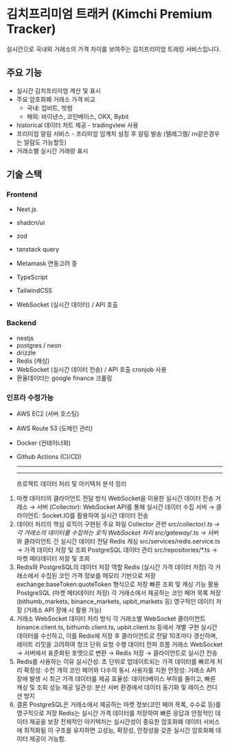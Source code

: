 # 김치프리미엄 트래커 (Kimchi Premium Tracker)

실시간으로 국내외 거래소의 가격 차이를 보여주는 김치프리미엄 트래킹 서비스입니다.

## 주요 기능

- 실시간 김치프리미엄 계산 및 표시
- 주요 암호화폐 거래소 가격 비교
  - 국내: 업비트, 빗썸
  - 해외: 바이낸스, 코인베이스, OKX, Bybit
- historical 데이터 차트 제공 - tradingview 사용
- 프리미엄 알림 서비스 - 프리미엄 임계치 설정 후 알림 발송 (텔레그램/ rn같은경우는 알람도 가능할듯)
- 거래소별 실시간 거래량 표시

## 기술 스택

### Frontend

- Next.js
- shadcn/ui
- zod
- tanstack query
- Metamask 연동고려 중

- TypeScript
- TailwindCSS
- WebSocket (실시간 데이터) / API 호출

### Backend

- nestjs
- postgres / neon
- drizzle
- Redis (캐싱)
- WebSocket (실시간 데이터 전송) / API 호출 cronjob 사용
- 환율데이터는 google finance 크롤링

### 인프라 수정가능

- AWS EC2 (서버 호스팅)
- AWS Route 53 (도메인 관리)
- Docker (컨테이너화)
- Github Actions (CI/CD)

  ***

  ***

  프로젝트 데이터 처리 및 아키텍처 분석 정리

1. 마켓 데이터의 클라이언트 전달 방식
   WebSocket을 이용한 실시간 데이터 전송
   거래소 → 서버 (Collector): WebSocket API를 통해 실시간 데이터 수집
   서버 → 클라이언트: Socket.IO를 활용하여 실시간 데이터 전송
2. 데이터 처리의 핵심 로직이 구현된 주요 파일
   Collector 관련
   src/collector/_.ts → 각 거래소의 데이터를 수집하는 로직
   WebSocket 처리
   src/gateway/_.ts → 서버와 클라이언트 간 실시간 데이터 전달
   Redis 캐싱
   src/services/redis.service.ts → 가격 데이터 저장 및 조회
   PostgreSQL 데이터 관리
   src/repositories/\*.ts → 마켓 메타데이터 저장 및 조회
3. Redis와 PostgreSQL의 데이터 저장 역할
   Redis (실시간 가격 데이터 저장)
   각 거래소에서 수집된 코인 가격 정보를 메모리 기반으로 저장
   exchange:baseToken:quoteToken 형식으로 저장
   빠른 조회 및 캐싱 기능 활용
   PostgreSQL (마켓 메타데이터 저장)
   각 거래소에서 제공하는 코인 페어 목록 저장 (bithumb_markets, binance_markets, upbit_markets 등)
   영구적인 데이터 저장 (거래소 API 장애 시 활용 가능)
4. 거래소 WebSocket 데이터 처리 방식
   각 거래소별 WebSocket 클라이언트
   binance.client.ts, bithumb.client.ts, upbit.client.ts 등에서 개별 구현
   실시간 데이터를 수신하고, 이를 Redis에 저장 후 클라이언트로 전달
   10초마다 갱신하며, 레이트 리밋을 고려하여 청크 단위 요청 수행
   데이터 전파 흐름
   거래소 WebSocket → 서버에서 표준화된 포맷으로 변환 → Redis 저장 → 클라이언트로 실시간 전송
5. Redis를 사용하는 이유
   실시간성: 초 단위로 업데이트되는 가격 데이터를 빠르게 처리
   확장성: 수천 개의 코인 페어와 다수의 동시 사용자를 지원
   안정성: 거래소 API 장애 발생 시 최근 가격 데이터를 제공
   효율성: 데이터베이스 부하를 줄이고, 빠른 캐싱 및 조회 성능 제공
   일관성: 분산 서버 환경에서 데이터 동기화 및 레이스 컨디션 방지
6. 결론
   PostgreSQL은 거래소에서 제공하는 마켓 정보(코인 페어 목록, 수수료 등)를 영구적으로 저장
   Redis는 실시간 가격 데이터를 저장하여 빠른 응답과 안정적인 데이터 제공을 보장
   전체적인 아키텍처는 실시간성이 중요한 암호화폐 데이터 서비스에 최적화됨
   이 구조를 유지하면 고성능, 확장성, 안정성을 갖춘 실시간 암호화폐 데이터 제공이 가능함.
